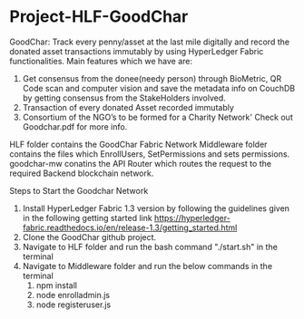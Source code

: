 # Project-HLF-GoodChar
GoodChar: Track every penny/asset at the last mile digitally and record the donated asset transactions immutably by using HyperLedger Fabric functionalities.
Main features which we have are:
1. Get consensus from the donee(needy person) through BioMetric, QR Code scan and computer vision and save the metadata info on CouchDB by getting consensus from the StakeHolders involved.
2. Transaction of every donated Asset recorded immutably
3. Consortium of the NGO’s to be formed for a Charity Network'
Check out Goodchar.pdf for more info.

HLF folder contains the GoodChar Fabric Network
Middleware folder contains the files which EnrollUsers, SetPermissions and sets permissions.
goodchar-mw conatins the API Router which routes the request to the required Backend blockchain network.

Steps to Start the Goodchar Network
1. Install HyperLedger Fabric 1.3 version by following the guidelines given in the following getting started link https://hyperledger-fabric.readthedocs.io/en/release-1.3/getting_started.html
2. Clone the GoodChar github project.
3. Navigate to HLF folder and run the bash command "./start.sh" in the terminal
4. Navigate to Middleware folder and run the below commands in the terminal
    1. npm install
    2. node enrolladmin.js
    3. node registeruser.js


